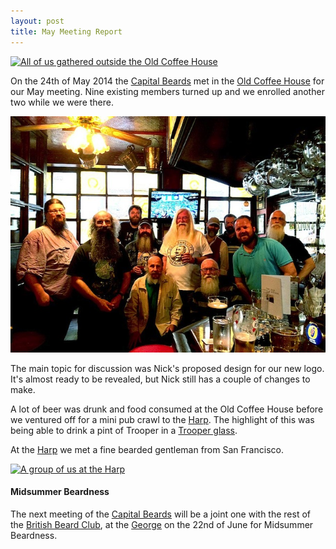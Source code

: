 ```yaml
---
layout: post
title: May Meeting Report
---
```


[![All of us gathered outside the Old Coffee House](https://farm4.staticflickr.com/3737/14258797075_a1dd562907_z_d.jpg "All of us gathered outside the Old Coffee House. Photo: bob walker")](https://www.flickr.com/photos/rjw1/14258797075/)

On the 24th of May 2014 the [Capital Beards](http://capitalbeards.org.uk) met in
the [Old Coffee House](http://london.randomness.org.uk/wiki.cgi?Old_Coffee_House,_W1F_9SF) for our
May meeting. Nine existing members turned up and we enrolled another two while we
were there.

![All of us inside the Old Coffee House](/assets/OldCoffeeHouseInteriorChipE.jpg "All of us inside the Old Coffee House. Photo: Chip Medema")

The main topic for discussion was Nick's proposed design for our new logo. It's
almost ready to be revealed, but Nick still has a couple of changes to make.

A lot of beer was drunk and food consumed at the Old Coffee House before we ventured
off for a mini pub crawl to the [Harp](http://london.randomness.org.uk/wiki.cgi?Harp,_WC2N_4HS).
The highlight of this was being able to drink a pint of Trooper in a [Trooper glass](https://www.flickr.com/photos/rjw1/14261679862).

At the [Harp](http://london.randomness.org.uk/wiki.cgi?Harp,_WC2N_4HS) we met a fine bearded gentleman from San Francisco.

[![A group of us at the Harp](https://farm6.staticflickr.com/5157/14073365439_f416867b8e_z_d.jpg "A group of us at the Harp. Photo: bob walker")](https://www.flickr.com/photos/rjw1/14073365439/)

#### Midsummer Beardness ####
The next meeting of the [Capital Beards](http://capitalbeards.org.uk) will be
a joint one with
the rest of the [British Beard Club](http://thebritishbeardclub.org), at the
[George](http://london.randomness.org.uk/wiki.cgi?George,_SE1_1NH) on the 22nd
of June for Midsummer Beardness.
